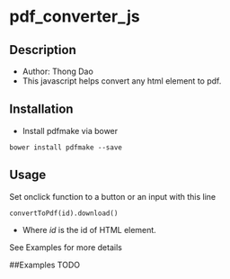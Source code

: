 # pdf_converter_js

## Description
* Author: Thong Dao
* This javascript helps convert any html element to pdf.

## Installation
* Install pdfmake via bower

```
bower install pdfmake --save
```

## Usage
Set onclick function to a button or an input with this line
```
convertToPdf(id).download()
```
* Where *id* is the id of HTML element.

See Examples for more details

##Examples
TODO
